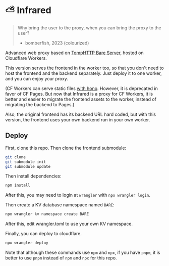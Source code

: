 # ⛅️ Infrared

> Why bring the user to the proxy, when you can bring the proxy to the user?
>
> - bomberfish, 2023 (colourized)

Advanced web proxy based on [TompHTTP Bare Server](https://github.com/tomphttp/bare-server-worker), hosted on Cloudflare Workers.

This version serves the frontend in the worker too, so that you don't need to host the frontend and the backend separately. Just deploy it to one worker, and you can enjoy your proxy.

(CF Workers can serve static files [with hono](https://hono.dev/docs/getting-started/cloudflare-workers#serve-static-files). However, it is deprecated in favor of CF Pages. But now that Infrared is a proxy for CF Workers, it is better and easier to migrate the frontend assets to the worker, instead of migrating the backend to Pages.)

Also, the original frontend has its backend URL hard coded, but with this version, the frontend uses your own backend run in your own worker.

## Deploy

First, clone this repo. Then clone the frontend submodule:


```sh
git clone
git submodule init
git submodule update
```

Then install dependencies:

```sh
npm install
```

After this, you may need to login at `wrangler` with `npx wrangler login`.

Then create a KV database namespace named `BARE`:

```sh
npx wrangler kv namespace create BARE
```

After this, edit wrangler.toml to use your own KV namespace.

Finally, you can deploy to cloudflare.

```sh
npx wrangler deploy
```

Note that although these commands use `npm` and `npx`, if you have `pnpm`, it is better to use `pnpm` instead of `npm` and `npx` for this repo.
